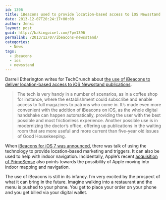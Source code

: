 ```yaml
---
id: 1396
title: iBeacons used to provide location-based access to iOS Newsstand publications
date: 2013-12-07T20:24:17+00:00
author: Jenxi
layout: post
guid: http://bakingpixel.com/?p=1396
permalink: /2013/12/07/ibeacons-newsstand/
categories:
  - News
tags:
  - ibeacons
  - ios
  - newsstand
---
```

Darrell Etherington writes for TechCrunch about [the use of iBeacons to deliver location-based access to iOS Newsstand publications](http://techcrunch.com/2013/12/04/ibeacons-used-to-deliver-location-based-access-to-ios-newsstand-publications/).

> The tech is very handy in a number of scenarios, as in a coffee shop for instance, where the establishment could subscribe and enable access to full magazines to patrons who come in. It&#8217;s made even more convenient with the addition of iBeacons on iOS, as the whole digital handshake can happen automatically, providing the user with the best possible and most frictionless experience. Another possible use is in modernizing the doctor&#8217;s office, offering up publications in the waiting room that are more useful and more current than five-year old issues of Good Housekeeping. 

When [iBeacons for iOS 7 was announced](http://appleinsider.com/articles/13/06/19/inside-ios-7-ibeacons-enhance-apps-location-awareness-via-bluetooth-le), there was talk of using the technology to provide location-based marketing and triggers. It can also be used to help with indoor navigation. Incidentally, Apple’s recent [acquisition of PrimeSense](http://bakingpixel.com/2013/11/apple-purchased-primesense-for-mapping-instead-of-motion-sensing-technology/) also points towards the possibility of Apple moving into indoor mapping and navigation.

The use of iBeacons is still in its infancy. I’m very excited by the prospect of what it can bring in the future. Imagine walking into a restaurant and the menu is pushed to your phone. You get to place your order on your phone and you get billed via your digital wallet.